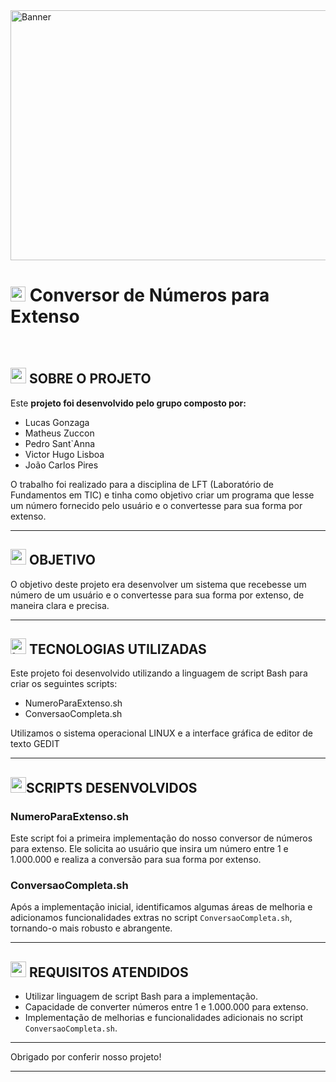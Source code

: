 <img style="width: 1000px; height: 400px; object-fit: cover;" src="https://sempreupdate.com.br/wp-content/uploads/2020/07/como-otimizar-o-uso-do-bash-no-linux.jpg" alt="Banner">
<h1><img width="24" height="24" src="https://img.icons8.com/external-those-icons-flat-those-icons/24/external-Linux-logos-and-brands-those-icons-flat-those-icons.png" alt="external-Linux-logos-and-brands-those-icons-flat-those-icons"/> Conversor de Números para Extenso</h1>
<br/>

<img width="25" height="25" src="https://img.icons8.com/color/48/about.png" alt="about"/> <b>SOBRE O PROJETO</b>
---
 Este 
<b>projeto foi desenvolvido pelo grupo composto por:</b>
- Lucas Gonzaga
- Matheus Zuccon
- Pedro Sant`Anna
- Victor Hugo Lisboa
- João Carlos Pires

O trabalho foi realizado para a disciplina de LFT (Laboratório de Fundamentos em TIC) e tinha como objetivo criar um programa que lesse um número fornecido pelo usuário e o convertesse para sua forma por extenso.

---

<img width="25" height="25" src="https://img.icons8.com/color/48/goal--v1.png" alt="goal--v1"/> <b>OBJETIVO</b>
---

O objetivo deste projeto era desenvolver um sistema que recebesse um número de um usuário e o convertesse para sua forma por extenso, de maneira clara e precisa.

---

<img width="25" height="25" src="https://img.icons8.com/stickers/100/technology.png" alt="technology"/> <b>TECNOLOGIAS UTILIZADAS</b>
---

Este projeto foi desenvolvido utilizando a linguagem de script Bash para criar os seguintes scripts:

- NumeroParaExtenso.sh
- ConversaoCompleta.sh

Utilizamos o sistema operacional LINUX e a interface gráfica de editor de texto GEDIT

---

<img width="25" height="25" src="https://img.icons8.com/color/48/code-file.png" alt="code-file"/><b>SCRIPTS DESENVOLVIDOS</b>
---

### NumeroParaExtenso.sh

Este script foi a primeira implementação do nosso conversor de números para extenso. Ele solicita ao usuário que insira um número entre 1 e 1.000.000 e realiza a conversão para sua forma por extenso.

### ConversaoCompleta.sh

Após a implementação inicial, identificamos algumas áreas de melhoria e adicionamos funcionalidades extras no script `ConversaoCompleta.sh`, tornando-o mais robusto e abrangente.

---

<img width="25" height="25" src="https://img.icons8.com/fluency/48/verified-badge--v1.png" alt="verified-badge--v1"/> <b>REQUISITOS ATENDIDOS</b>
---

- Utilizar linguagem de script Bash para a implementação.
- Capacidade de converter números entre 1 e 1.000.000 para extenso.
- Implementação de melhorias e funcionalidades adicionais no script `ConversaoCompleta.sh`.

---

Obrigado por conferir nosso projeto!

---
